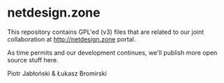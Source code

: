 # netdesign.zone

This repository contains GPL'ed (v3) files that are related to our joint collaboration
at http://netdesign.zone portal.

As time permits and our development continues, we'll publish more open source stuff
here.

Piotr Jabłoński & Łukasz Bromirski
